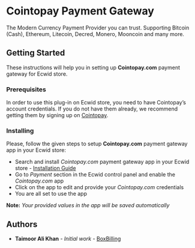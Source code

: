 # Cointopay Payment Gateway

The Modern Currency Payment Provider you can trust. Supporting Bitcoin (Cash), Ethereum, Litecoin, Decred, Monero, Mooncoin and many more.

## Getting Started

These instructions will help you in setting up **Cointopay.com** payment gateway for Ecwid store.

### Prerequisites

In order to use this plug-in on Ecwid store, you need to have Cointopay’s account credentials. If you do not have them already, we recommend getting them by signing up on [Cointopay](https://cointopay.com/).

### Installing

Please, follow the given steps to setup **Cointopay.com** payment gateway app in your Ecwid store: 

* Search and install *Cointopay.com* payment gateway app in your Ecwid store - [Installation Guide](https://support.ecwid.com/hc/en-us/articles/115005872689-Guide-to-using-Ecwid-App-Market)
* Go to *Payment* section in the Ecwid control panel and enable the *Cointopay.com* app
* Click on the app to edit and provide your *Cointopay.com* credentials
* You are all set to use the app

**Note:** *Your provided values in the app will be saved automatically*

## Authors

* **Taimoor Ali Khan** - *Initial work* - [BoxBilling](https://github.com/Cointopay/BoxBilling)

